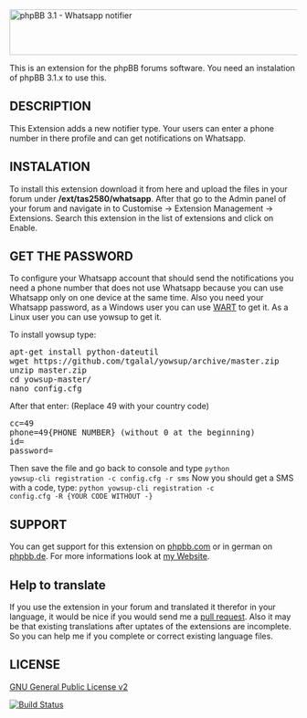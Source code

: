 <img src="https://tas2580.net/downloads/image-14.png" width="600" height="80" alt="phpBB 3.1 - Whatsapp notifier" />

This is an extension for the phpBB forums software. You need an instalation of phpBB 3.1.x to use this.

DESCRIPTION
-------
This Extension adds a new notifier type. Your users can enter a phone number in there profile and can get notifications on Whatsapp.

INSTALATION
----------
To install this extension download it from here and upload the files in your forum under <b>/ext/tas2580/whatsapp</b>.
After that go to the Admin panel of your forum and navigate in to Customise -> Extension Management -> Extensions. Search
this extension in the list of extensions and click on Enable.

GET THE PASSWORD
----------------
To configure your Whatsapp account that should send the notifications you need a phone number that does not use Whatsapp because you can
use Whatsapp only on one device at the same time. Also you need your Whatsapp password, as a Windows user you can use <a href="https://github.com/mgp25/WART">WART</a> to get it.
As a Linux user you can use yowsup to get it.

To install yowsup type:
<pre>apt-get install python-dateutil
wget https://github.com/tgalal/yowsup/archive/master.zip
unzip master.zip
cd yowsup-master/
nano config.cfg</pre>
After that enter: (Replace 49 with your country code)
<pre>cc=49
phone=49{PHONE NUMBER} (without 0 at the beginning)
id=
password=</pre>
Then save the file and go back to console and type
<code>python yowsup-cli registration -c config.cfg -r sms</code>
Now you should get a SMS with a code, type:
<code>python yowsup-cli registration -c config.cfg -R {YOUR CODE WITHOUT -}</code>

SUPPORT
-------
You can get support for this extension on <a href="https://www.phpbb.com/community/viewtopic.php?f=456&t=2320511">phpbb.com</a>
or in german on <a href="https://www.phpbb.de/community/viewtopic.php?f=149&t=234623">phpbb.de</a>. For more informations look at
<a href="https://tas2580.net/downloads/download-14.html">my Website</a>.

Help to translate
-----------------
If you use the extension in your forum and translated it therefor in your language, it would be nice if you would send me a <a href="https://help.github.com/articles/using-pull-requests/">pull request</a>. Also it may be that existing translations after uptates of the extensions are incomplete. So you can help me if you complete or correct existing language files.

LICENSE
-------
<a href="http://opensource.org/licenses/gpl-2.0.php">GNU General Public License v2</a>

[![Build Status](https://travis-ci.org/tas2580/phpBB-3.1-Whatsapp-notifier.svg?branch=master)](https://travis-ci.org/tas2580/phpBB-3.1-Whatsapp-notifier)
